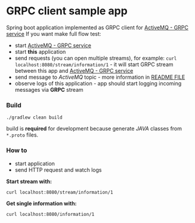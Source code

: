 # GRPC client sample app
Spring boot application implemented as GRPC client for [ActiveMQ - GRPC service](https://github.com/Czeffik/active-mq)
If you want make full flow test:
- start [ActiveMQ - GRPC service](https://github.com/Czeffik/active-mq)
- start **this** application
- send requests (you can open multiple streams), for example: `curl localhost:8080/stream/information/1` - it will start GRPC stream between this app and [ActiveMQ - GRPC service](https://github.com/Czeffik/active-mq)
- send message to *ActiveMQ* topic - more information in [README FILE](https://github.com/Czeffik/active-mq/blob/master/readme.md)
- observe logs of this application - app should start logging incoming messages via **GRPC** stream

### Build
```shell script
./gradlew clean build
```
build is **required** for development because generate *JAVA* classes from `*.proto` files.

### How to

* start application
* send HTTP request and watch logs


**Start stream with:**

`curl localhost:8080/stream/information/1`

**Get single information with:**

`curl localhost:8080/information/1`




